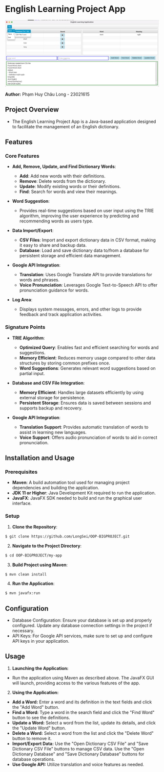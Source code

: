 # English Learning Project App

![Application](./images/Application.png)

**Author:** Phạm Huy Châu Long - 23021615

## Project Overview

- The English Learning Project App is a Java-based application designed to facilitate the management of an English dictionary. 

## Features

### Core Features

- **Add, Remove, Update, and Find Dictionary Words**:
  - **Add**: Add new words with their definitions.
  - **Remove**: Delete words from the dictionary.
  - **Update**: Modify existing words or their definitions.
  - **Find**: Search for words and view their meanings.

- **Word Suggestion**:
  - Provides real-time suggestions based on user input using the TRIE algorithm, improving the user experience by predicting and recommending words as users type.

- **Data Import/Export**:
  - **CSV Files**: Import and export dictionary data in CSV format, making it easy to share and backup data.
  - **Database**: Load and save dictionary data to/from a database for persistent storage and efficient data management.

- **Google API Integration**:
  - **Translation**: Uses Google Translate API to provide translations for words and phrases.
  - **Voice Pronunciation**: Leverages Google Text-to-Speech API to offer pronunciation guidance for words.

- **Log Area**:
  - Displays system messages, errors, and other logs to provide feedback and track application activities.

### Signature Points

- **TRIE Algorithm**:
  - **Optimized Query**: Enables fast and efficient searching for words and suggestions.
  - **Memory Efficient**: Reduces memory usage compared to other data structures by storing common prefixes once.
  - **Word Suggestions**: Generates relevant word suggestions based on partial input.

- **Database and CSV File Integration**:
  - **Memory Efficient**: Handles large datasets efficiently by using external storage for persistence.
  - **Persistent Storage**: Ensures data is saved between sessions and supports backup and recovery.

- **Google API Integration**:
  - **Translation Support**: Provides automatic translation of words to assist in learning new languages.
  - **Voice Support**: Offers audio pronunciation of words to aid in correct pronunciation.

## Installation and Usage

### Prerequisites

- **Maven**: A build automation tool used for managing project dependencies and building the application.
- **JDK 11 or Higher**: Java Development Kit required to run the application.
- **JavaFX**: JavaFX SDK needed to build and run the graphical user interface.

### Setup

1. **Clone the Repository**:
```bash
$ git clone https://github.com/LongSei/OOP-BIGPROJECT.git
```

2. **Navigate to the Project Directory**: 
```bash
$ cd OOP-BIGPROJECT/my-app
```

3. **Build Project using Maven**: 
```bash
$ mvn clean install
```

4. **Run the Application**: 
```bash
$ mvn javafx:run
```

## Configuration
- Database Configuration: Ensure your database is set up and properly configured. Update any database connection settings in the project if necessary.
- API Keys: For Google API services, make sure to set up and configure API keys in your application.

## Usage

1. **Launching the Application:**
- Run the application using Maven as described above. The JavaFX GUI will launch, providing access to the various features of the app.
2. **Using the Application:**
- **Add a Word:** Enter a word and its definition in the text fields and click the "Add Word" button.
- **Find a Word:** Type a word in the search field and click the "Find Word" button to see the definitions.
- **Update a Word:** Select a word from the list, update its details, and click the "Update Word" button.
- **Delete a Word:** Select a word from the list and click the "Delete Word" button to remove it.
- **Import/Export Data:** Use the "Open Dictionary CSV File" and "Save Dictionary CSV File" buttons to manage CSV data. Use the "Open Dictionary Database" and "Save Dictionary Database" buttons for database operations.
- **Use Google API:** Utilize translation and voice features as needed.